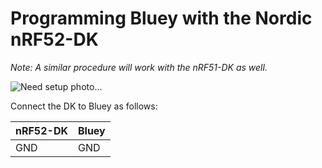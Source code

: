 # Programming Bluey with the Nordic nRF52-DK

*Note: A similar procedure will work with the nRF51-DK as well.*

![Need setup photo...]()

Connect the DK to Bluey as follows:

| nRF52-DK | Bluey |
|-----|----|
| GND | GND|

